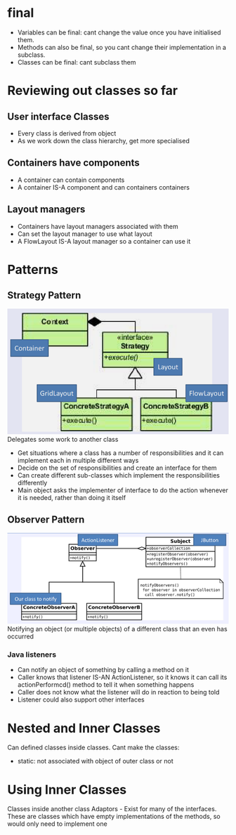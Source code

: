 # final
- Variables can be final: cant change the value once you have initialised them.
- Methods can also be final, so you cant change their implementation in a subclass.
- Classes can be final: cant subclass them

# Reviewing out classes so far
## User interface Classes
- Every class is derived from object
- As we work down the class hierarchy, get more specialised
## Containers have components
- A container can contain components
- A container IS-A component and can containers containers
## Layout managers
- Containers have layout managers associated with them
- Can set the layout manager to use what layout
- A FlowLayout IS-A layout manager so a container can use it

# Patterns
## Strategy Pattern
![Screenshot_20220311_121730.png](../../_resources/Screenshot_20220311_121730-1.png)
Delegates some work to another class
- Get situations where a class has a number of responsibilities and it can implement each in multiple different ways
- Decide on the set of responsibilities and create an interface for them
- Can create different sub-classes which implement the responsibilities differently 
- Main object asks the implementer of interface to do the action whenever it is needed, rather than doing it itself
## Observer Pattern
![7976dd04e7fed75196b4315c4ea3ce2d.png](../../_resources/7976dd04e7fed75196b4315c4ea3ce2d-1.png)
Notifying an object (or multiple objects) of a different class that an even has occurred
### Java listeners
- Can notify an object of something by calling a method on it
- Caller knows that listener IS-AN ActionListener, so it knows it can call its actionPerformcd() method to tell it when something happens
- Caller does not know what the listener will do in reaction to being told
- Listener could also support other interfaces

# Nested and Inner Classes
Can defined classes inside classes. Cant make the classes:
- static: not associated with object of outer class or not

# Using Inner Classes
Classes inside another class
Adaptors - Exist for many of the interfaces. These are classes which have empty implementations of the methods, so would only need to implement one
